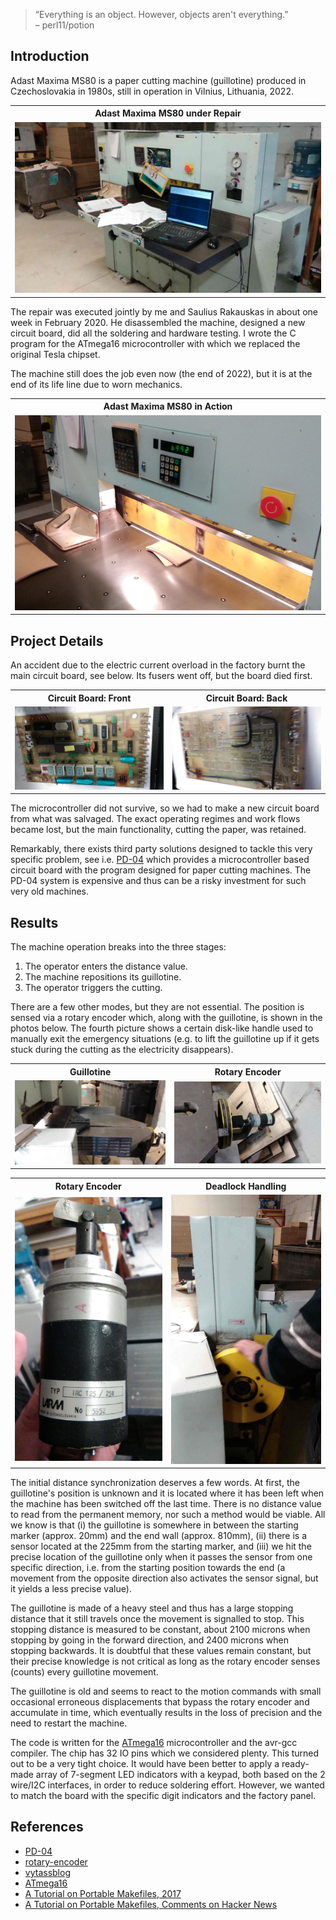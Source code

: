 > “Everything is an object. However, objects aren't everything.” <br> &ndash; perl11/potion

## Introduction

Adast Maxima MS80 is a paper cutting machine (guillotine) produced in Czechoslovakia in 1980s, still in operation in Vilnius, Lithuania, 2022.

<table>
<tr>
<th style="text-align:center"> Adast Maxima MS80 under Repair</th>
</tr>
<tr>
<td>
<img src="./images/adastMain.jpg"  alt="Adast Maxima MS80 under Repair" width="100%" >
</td>
</tr>
</table>

The repair was executed jointly by me and Saulius Rakauskas in about one week in February 2020. He disassembled the machine, designed a new circuit board, did all the soldering and hardware testing. I wrote the C program for the ATmega16 microcontroller with which we replaced the original Tesla chipset. 

The machine still does the job even now (the end of 2022), but it is at the end of its life line due to worn mechanics.

<table>
<tr>
<th style="text-align:center"> Adast Maxima MS80 in Action</th>
</tr>
<tr>
<td>
<img src="./images/adastAction.jpg"  alt="Adast Maxima MS80 in Action" width="100%" >
</td>
</tr>
</table>

## Project Details

An accident due to the electric current overload in the factory burnt the main circuit board, see below. Its fusers went off, but the board died first.

<table>
<tr>
<th style="text-align:center"> Circuit Board: Front </th>
<th style="text-align:center"> Circuit Board: Back </th>
</tr>
<tr>
<td>

<img src="./images/adastFront.jpg"  alt="Adast electric circuit board burnt front" width="100%" >

</td>
<td>

<img src="./images/adastBack.jpg"  alt="Adast electric circuit board burnt back" width="100%" >

</td>
</tr>
</table>

The microcontroller did not survive, so we had to make a new circuit board from what was salvaged. The exact operating regimes and work flows became lost, but the main functionality, cutting the paper, was retained.

Remarkably, there exists third party solutions designed to tackle this very specific problem, see i.e. [PD-04][1] which provides a microcontroller based circuit board with the program designed for paper cutting machines. The PD-04 system is expensive and thus can be a risky investment for such very old machines.

## Results

The machine operation breaks into the three stages:

1. The operator enters the distance value.
2. The machine repositions its guillotine.
3. The operator triggers the cutting.

There are a few other modes, but they are not essential. The position is sensed via a rotary encoder which, along with the guillotine, is shown in the photos below. The fourth picture shows a certain disk-like handle used to manually exit the emergency situations (e.g. to lift the guillotine up if it gets stuck during the cutting as the electricity disappears).

<table>
<tr>
<th> Guillotine </th>
<th> Rotary Encoder</th>
</tr>
<tr>
<td>

<img src="./images/adastKnife.jpg"  alt="Adast guillotine" width="100%" >

</td>
<td>

<img src="./images/adastCounterZoom.jpg"  alt="Adast encoder" width="100%" >

</td>
</tr>
</table>

<table>
<tr>
<th> Rotary Encoder </th>
<th> Deadlock Handling </th>
</tr>
<tr>
<td>

<img src="./images/adastCounterRemoved.jpg"  alt="Adast circuit diagram part 1" width="100%" >

</td>
<td>

<img src="./images/adastDeadlockHandle.jpg"  alt="Adast circuit diagram part 2" width="100%" >

</td>
</tr>
</table>

The initial distance synchronization deserves a few words. At first, the guillotine's position is unknown and it is located where it has been left when the machine has been switched off the last time. There is no distance value to read from the permanent memory, nor such a method would be viable. All we know is that (i) the guillotine is somewhere in between the starting marker (approx. 20mm) and the end wall (approx. 810mm), (ii) there is a sensor located at the 225mm from the starting marker, and (iii) we hit the precise location of the guillotine only when it passes the sensor from one specific direction, i.e. from the starting position towards the end (a movement from the opposite direction also activates the sensor signal, but it yields a less precise value).

The guillotine is made of a heavy steel and thus has a large stopping distance that it still travels once the movement is signalled to stop. This stopping distance is measured to be constant, about 2100 microns when stopping by going in the forward direction, and 2400 microns when stopping backwards. It is doubtful that these values remain constant, but their precise knowledge is not critical as long as the rotary encoder senses (counts) every guillotine movement.

The guillotine is old and seems to react to the motion commands with small occasional erroneous displacements that bypass the rotary encoder and accumulate in time, which eventually results in the loss of precision and the need to restart the machine.

The code is written for the [ATmega16][4] microcontroller and the avr-gcc compiler. The chip has 32 IO pins which we considered plenty. This turned out to be a very tight choice. It would have been better to apply a ready-made array of 7-segment LED indicators with a keypad, both based on the 2 wire/I2C interfaces, in order to reduce soldering effort. However, we wanted to match the board with the specific digit indicators and the factory panel.

## References

- [PD-04][1]
- [rotary-encoder][2]
- [vytassblog][3]
- [ATmega16][4]
- [A Tutorial on Portable Makefiles, 2017](https://nullprogram.com/blog/2017/08/20/)
- [A Tutorial on Portable Makefiles, Comments on Hacker News](https://news.ycombinator.com/item?id=32303193)

[1]: https://www.en.chip-elektronika.pl/readers-programmers-for-paper-cutters/control-system-pd-04/
[2]: https://howtomechatronics.com/tutorials/arduino/rotary-encoder-works-use-arduino/
[3]: http://blog.elektronika.lt/vytassblog/?page_id=113
[4]: https://components101.com/microcontrollers/atmega16-pinout-features-datasheet
